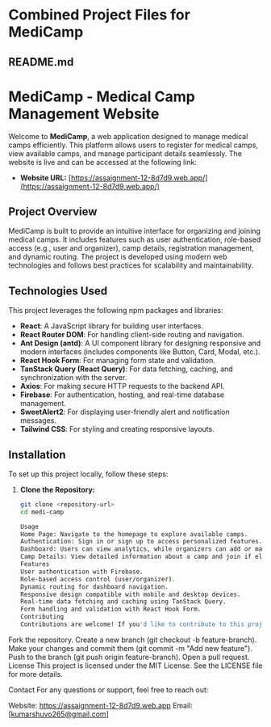 # Combined Project Files for MediCamp

## README.md

# MediCamp - Medical Camp Management Website

Welcome to **MediCamp**, a web application designed to manage medical camps efficiently. This platform allows users to register for medical camps, view available camps, and manage participant details seamlessly. The website is live and can be accessed at the following link:

- **Website URL:** [https://assaignment-12-8d7d9.web.app/](https://assaignment-12-8d7d9.web.app/)

## Project Overview

MediCamp is built to provide an intuitive interface for organizing and joining medical camps. It includes features such as user authentication, role-based access (e.g., user and organizer), camp details, registration management, and dynamic routing. The project is developed using modern web technologies and follows best practices for scalability and maintainability.

## Technologies Used

This project leverages the following npm packages and libraries:

- **React**: A JavaScript library for building user interfaces.
- **React Router DOM**: For handling client-side routing and navigation.
- **Ant Design (antd)**: A UI component library for designing responsive and modern interfaces (includes components like Button, Card, Modal, etc.).
- **React Hook Form**: For managing form state and validation.
- **TanStack Query (React Query)**: For data fetching, caching, and synchronization with the server.
- **Axios**: For making secure HTTP requests to the backend API.
- **Firebase**: For authentication, hosting, and real-time database management.
- **SweetAlert2**: For displaying user-friendly alert and notification messages.
- **Tailwind CSS**: For styling and creating responsive layouts.

## Installation

To set up this project locally, follow these steps:

1. **Clone the Repository:**

   ```bash
   git clone <repository-url>
   cd medi-camp

   Usage
   Home Page: Navigate to the homepage to explore available camps.
   Authentication: Sign in or sign up to access personalized features.
   Dashboard: Users can view analytics, while organizers can add or manage camps based on their role.
   Camp Details: View detailed information about a camp and join if eligible.
   Features
   User authentication with Firebase.
   Role-based access control (user/organizer).
   Dynamic routing for dashboard navigation.
   Responsive design compatible with mobile and desktop devices.
   Real-time data fetching and caching using TanStack Query.
   Form handling and validation with React Hook Form.
   Contributing
   Contributions are welcome! If you'd like to contribute to this project, please follow these steps:
   ```

Fork the repository.
Create a new branch (git checkout -b feature-branch).
Make your changes and commit them (git commit -m "Add new feature").
Push to the branch (git push origin feature-branch).
Open a pull request.
License
This project is licensed under the MIT License. See the LICENSE file for more details.

Contact
For any questions or support, feel free to reach out:

Website: https://assaignment-12-8d7d9.web.app
Email: [kumarshuvo265@gmail.com]
